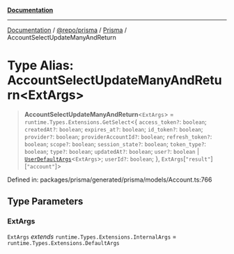 [**Documentation**](../../../../../README.md)

***

[Documentation](../../../../../README.md) / [@repo/prisma](../../../README.md) / [Prisma](../README.md) / AccountSelectUpdateManyAndReturn

# Type Alias: AccountSelectUpdateManyAndReturn\<ExtArgs\>

> **AccountSelectUpdateManyAndReturn**\<`ExtArgs`\> = `runtime.Types.Extensions.GetSelect`\<\{ `access_token?`: `boolean`; `createdAt?`: `boolean`; `expires_at?`: `boolean`; `id_token?`: `boolean`; `provider?`: `boolean`; `providerAccountId?`: `boolean`; `refresh_token?`: `boolean`; `scope?`: `boolean`; `session_state?`: `boolean`; `token_type?`: `boolean`; `type?`: `boolean`; `updatedAt?`: `boolean`; `user?`: `boolean` \| [`UserDefaultArgs`](UserDefaultArgs.md)\<`ExtArgs`\>; `userId?`: `boolean`; \}, `ExtArgs`\[`"result"`\]\[`"account"`\]\>

Defined in: packages/prisma/generated/prisma/models/Account.ts:766

## Type Parameters

### ExtArgs

`ExtArgs` *extends* `runtime.Types.Extensions.InternalArgs` = `runtime.Types.Extensions.DefaultArgs`
